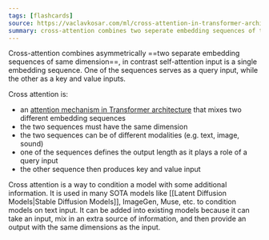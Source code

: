 ```yaml
---
tags: [flashcards]
source: https://vaclavkosar.com/ml/cross-attention-in-transformer-architecture
summary: cross-attention combines two seperate embedding sequences of the same dimension (one serves as query and one as key/value inputs)
---
```


Cross-attention combines asymmetrically ==two separate embedding sequences of same dimension==, in contrast self-attention input is a single embedding sequence. One of the sequences serves as a query input, while the other as a key and value inputs.
<!--SR:!2023-12-11,119,270-->

Cross attention is:
- an [attention mechanism in Transformer architecture](https://vaclavkosar.com/ml/transformers-self-attention-mechanism-simplified) that mixes two different embedding sequences
- the two sequences must have the same dimension
- the two sequences can be of different modalities (e.g. text, image, sound)
- one of the sequences defines the output length as it plays a role of a query input
- the other sequence then produces key and value input

Cross attention is a way to condition a model with some additional information. It is used in many SOTA models like [[Latent Diffusion Models|Stable Diffusion Models]], ImageGen, Muse, etc. to condition models on text input. It can be added into existing models because it can take an input, mix in an extra source of information, and then provide an output with the same dimensions as the input.